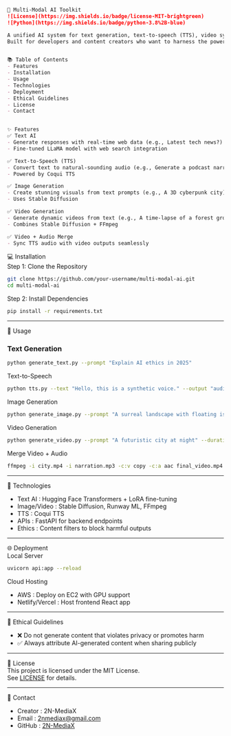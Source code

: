 ```markdown
🚀 Multi-Modal AI Toolkit  
![License](https://img.shields.io/badge/license-MIT-brightgreen)   
![Python](https://img.shields.io/badge/python-3.8%2B-blue)

A unified AI system for text generation, text-to-speech (TTS), video synthesis, and image generation.
Built for developers and content creators who want to harness the power of generative AI.  


📚 Table of Contents
- Features 
- Installation  
- Usage  
- Technologies  
- Deployment  
- Ethical Guidelines  
- License  
- Contact  


✨ Features
✅ Text AI  
- Generate responses with real-time web data (e.g., Latest tech news?)  
- Fine-tuned LLaMA model with web search integration  

✅ Text-to-Speech (TTS)  
- Convert text to natural-sounding audio (e.g., Generate a podcast narration)  
- Powered by Coqui TTS  

✅ Image Generation
- Create stunning visuals from text prompts (e.g., A 3D cyberpunk city)  
- Uses Stable Diffusion  

✅ Video Generation  
- Generate dynamic videos from text (e.g., A time-lapse of a forest growing)  
- Combines Stable Diffusion + FFmpeg  

✅ Video + Audio Merge  
- Sync TTS audio with video outputs seamlessly  

``` 
 💻 Installation  
 Step 1: Clone the Repository  
```bash  
git clone https://github.com/your-username/multi-modal-ai.git  
cd multi-modal-ai  
```  

 Step 2: Install Dependencies  
```bash  
pip install -r requirements.txt  
```  

---

 🚀 Usage  
### Text Generation  
```bash  
python generate_text.py --prompt "Explain AI ethics in 2025"  
```  

 Text-to-Speech  
```bash  
python tts.py --text "Hello, this is a synthetic voice." --output "audio.mp3"  
```  

 Image Generation  
```bash  
python generate_image.py --prompt "A surreal landscape with floating islands" --resolution 1024x1024  
```  

 Video Generation  
```bash  
python generate_video.py --prompt "A futuristic city at night" --duration 15  
```  

 Merge Video + Audio  
```bash  
ffmpeg -i city.mp4 -i narration.mp3 -c:v copy -c:a aac final_video.mp4  
```  

---

 🔧 Technologies  
- Text AI : Hugging Face Transformers + LoRA fine-tuning  
- Image/Video : Stable Diffusion, Runway ML, FFmpeg  
- TTS : Coqui TTS  
- APIs : FastAPI for backend endpoints  
- Ethics : Content filters to block harmful outputs  

---

🌐 Deployment  
Local Server  
```bash  
uvicorn api:app --reload    
```  

 Cloud Hosting  
- AWS : Deploy on EC2 with GPU support  
- Netlify/Vercel : Host frontend React app  

---

 📜 Ethical Guidelines  
- ❌ Do not generate content that violates privacy or promotes harm  
- ✅ Always attribute AI-generated content when sharing publicly  

---

 📄 License  
This project is licensed under the MIT License.  
See [LICENSE](LICENSE) for details.  

---

 📧 Contact  
- Creator : 2N-MediaX  
- Email : [2nmediax@gmail.com](mailto:2nmediax@gmail.com)   
- GitHub : [2N-MediaX](https://github.com/2N-MediaX)  
```  
